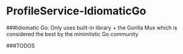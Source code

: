 # ProfileService-IdiomaticGo

###Idiomatic Go: 
    Only uses built-in library + the Gorilla Mux which is considered the best by the minimlistic Go community

###TODOS


    


